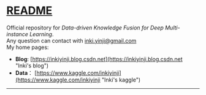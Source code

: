 [README](./README.md)
====

Official repository for *Data-driven Knowledge Fusion for Deep Multi-instance Learning*.<br>
Any question can contact with inki.yinji@gmail.com<br>
My home pages:
  * **Blog**: [https://inkiyinji.blog.csdn.net](https://inkiyinji.blog.csdn.net "Inki's blog")
  * **Data**： [https://www.kaggle.com/inkiyinji](https://www.kaggle.com/inkiyinji "Inki's kaggle")

****
